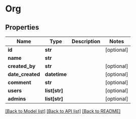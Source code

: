 # Org

## Properties
Name | Type | Description | Notes
------------ | ------------- | ------------- | -------------
**id** | **str** |  | [optional] 
**name** | **str** |  | 
**created_by** | **str** |  | [optional] 
**date_created** | **datetime** |  | [optional] 
**comment** | **str** |  | [optional] 
**users** | **list[str]** |  | [optional] 
**admins** | **list[str]** |  | [optional] 

[[Back to Model list]](../README.md#documentation-for-models) [[Back to API list]](../README.md#documentation-for-api-endpoints) [[Back to README]](../README.md)


